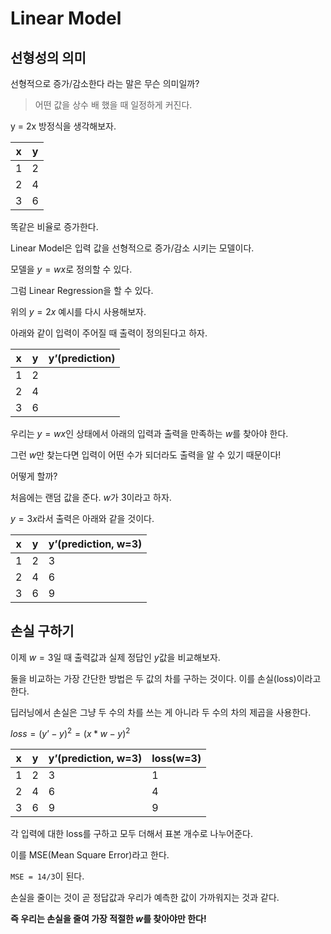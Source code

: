 # Linear Model

## 선형성의 의미

선형적으로 증가/감소한다 라는 말은 무슨 의미일까?

> 어떤 값을 상수 배 했을 때 일정하게 커진다.

y = 2x 방정식을 생각해보자.

| x   | y   |
| --- | --- |
| 1   | 2   |
| 2   | 4   |
| 3   | 6   |

똑같은 비율로 증가한다.

Linear Model은 입력 값을 선형적으로 증가/감소 시키는 모델이다.

모델을 $y=wx$로 정의할 수 있다.

그럼 Linear Regression을 할 수 있다.

위의 $y=2x$ 예시를 다시 사용해보자.

아래와 같이 입력이 주어질 때 출력이 정의된다고 하자.

| x   | y   | y’(prediction) |
| --- | --- | -------------- |
| 1   | 2   |
| 2   | 4   |
| 3   | 6   |

우리는 $y=wx$인 상태에서 아래의 입력과 출력을 만족하는 $w$를 찾아야 한다.

그런 $w$만 찾는다면 입력이 어떤 수가 되더라도 출력을 알 수 있기 때문이다!

어떻게 할까?

처음에는 랜덤 값을 준다. $w$가 3이라고 하자.

$y=3x$라서 출력은 아래와 같을 것이다.

| x   | y   | y’(prediction, w=3) |
| --- | --- | ------------------- |
| 1   | 2   | 3                   |
| 2   | 4   | 6                   |
| 3   | 6   | 9                   |

## 손실 구하기

이제 $w=3$일 때 출력값과 실제 정답인 $y$값을 비교해보자.

둘을 비교하는 가장 간단한 방법은 두 값의 차를 구하는 것이다. 이를 손실(loss)이라고 한다.

딥러닝에서 손실은 그냥 두 수의 차를 쓰는 게 아니라 두 수의 차의 제곱을 사용한다.

$loss = (y’-y)^2 = (x*w-y)^2$

| x   | y   | y’(prediction, w=3) | loss(w=3) |
| --- | --- | ------------------- | --------- |
| 1   | 2   | 3                   | 1         |
| 2   | 4   | 6                   | 4         |
| 3   | 6   | 9                   | 9         |

각 입력에 대한 loss를 구하고 모두 더해서 표본 개수로 나누어준다.

이를 MSE(Mean Square Error)라고 한다.

`MSE = 14/3`이 된다.

손실을 줄이는 것이 곧 정답값과 우리가 예측한 값이 가까워지는 것과 같다.

**즉 우리는 손실을 줄여 가장 적절한 $w$를 찾아야만 한다!**
